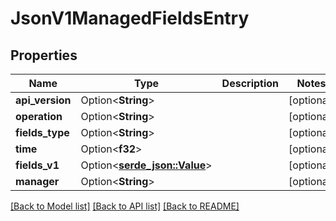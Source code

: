 # JsonV1ManagedFieldsEntry

## Properties

Name | Type | Description | Notes
------------ | ------------- | ------------- | -------------
**api_version** | Option<**String**> |  | [optional]
**operation** | Option<**String**> |  | [optional]
**fields_type** | Option<**String**> |  | [optional]
**time** | Option<**f32**> |  | [optional]
**fields_v1** | Option<[**serde_json::Value**](.md)> |  | [optional]
**manager** | Option<**String**> |  | [optional]

[[Back to Model list]](../README.md#documentation-for-models) [[Back to API list]](../README.md#documentation-for-api-endpoints) [[Back to README]](../README.md)


